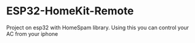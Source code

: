 # ESP32-HomeKit-Remote
 Project on esp32 with HomeSpam library. Using this you can control your AC from your iphone
